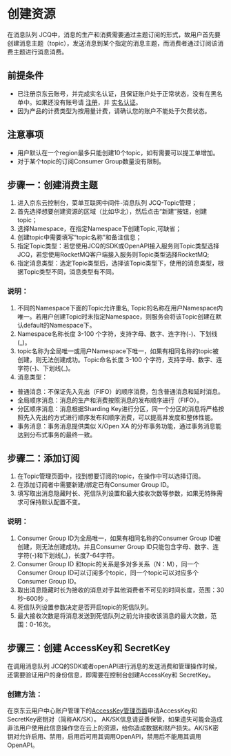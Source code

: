 # 创建资源
在消息队列 JCQ中，消息的生产和消费需要通过主题订阅的形式，故用户首先要创建消息主题（topic），发送消息到某个指定的消息主题，而消费者通过订阅该消费主题进行消息消费。

## 前提条件
- 已注册京东云账号，并完成实名认证，且保证账户处于正常状态，没有在黑名单中。如果还没有账号请 [注册](https://user.jdcloud.com/register)，并 [实名认证](https://uc.jdcloud.com/account/certify)。
- 因为产品的计费类型为按用量计费，请确认您的账户不能处于欠费状态。

## 注意事项
- 用户默认在一个region最多只能创建10个topic，如有需要可以提工单增加。
- 对于某个topic的订阅Consumer Group数量没有限制。

## 步骤一：创建消费主题

1. 进入京东云控制台，菜单互联网中间件-消息队列 JCQ-Topic管理；
2. 首先选择想要创建资源的区域（比如华北），然后点击“新建”按钮，创建topic；
3. 选择Namespace，在指定Namespace下创建Topic,可缺省；
4. 创建topic中需要填写“topic名称”和备注信息；
5. 指定Topic类型：若您使用JCQ的SDK或OpenAPI接入服务则Topic类型选择JCQ，若您使用RocketMQ客户端接入服务则Topic类型选择RocketMQ;
6. 指定消息类型：选定Topic类型后，选择该Topic类型下，使用的消息类型，根据Topic类型不同，消息类型有不同。

### 说明：

1. 不同的Namespace下面的Topic允许重名, Topic的名称在用户Namespace内唯一。若用户创建Topic时未指定Namespace，则服务会将该Topic创建在默认default的Namespace下。
2. Namespace名称长度 3-100 个字符，支持字母、数字、连字符(-)、下划线(_)。
3. topic名称为全局唯一或用户Namespace下唯一，如果有相同名称的topic被创建，则无法创建成功。Topic命名长度 3-100 个字符，支持字母、数字、连字符(-)、下划线(_)。
4. 消息类型：
- 普通消息：不保证先入先出（FIFO）的顺序消费，包含普通消息和延时消息。
- 全局顺序消息：消息的生产和消费按照消息的发布顺序进行（FIFO）。
- 分区顺序消息：消息根据Sharding Key进行分区，同一个分区的消息将严格按照先入先出的方式进行顺序发布和顺序消费，可以提高并发度和整体性能。
- 事务消息：事务消息提供类似 X/Open XA 的分布事务功能，通过事务消息能达到分布式事务的最终一致。

## 步骤二：添加订阅

1. 在Topic管理页面中，找到想要订阅的topic，在操作中可以选择订阅。
2. 在添加订阅者中需要新建/绑定已有Consumer Group ID。
3. 填写取出消息隐藏时长、死信队列设置和最大接收次数等参数，如果无特殊需求可保持默认配置不变。

### 说明：

1. Consumer Group ID为全局唯一，如果有相同名称的Consumer Group ID被创建，则无法创建成功。并且Consumer Group ID只能包含字母、数字、连字符(-)和下划线(_)，长度7-64字符。
2. Consumer Group ID 和topic的关系是多对多关系（N：M），同一个Consumer Group ID可以订阅多个topic，同一个topic可以对应多个Consumer Group ID。
3. 取出消息隐藏时长为接收的消息对于其他消费者不可见的时间长度，范围：30秒-600秒 。
4. 死信队列设置参数决定是否开启topic的死信队列。
5. 最大接收次数是将消息发送到死信队列之前允许接收该消息的最大次数，范围：0-16次。

## 步骤三：创建 AccessKey和 SecretKey
在调用消息队列 JCQ的SDK或者openAPI进行消息的发送消费和管理操作时候，还需要验证用户的身份信息，即需要在控制台创建AccessKey和 SecretKey。
### 创建方法：
在京东云用户中心账户管理下的[AccessKey管理页面](https://uc.jdcloud.com/account/accesskey)申请AccessKey和SecretKey密钥对（简称AK/SK）。
AK/SK信息请妥善保管，如果遗失可能会造成非法用户使用此信息操作您在云上的资源，给你造成数据和财产损失。AK/SK密钥对允许启用、禁用，启用后可用其调用OpenAPI，禁用后不能用其调用OpenAPI。

